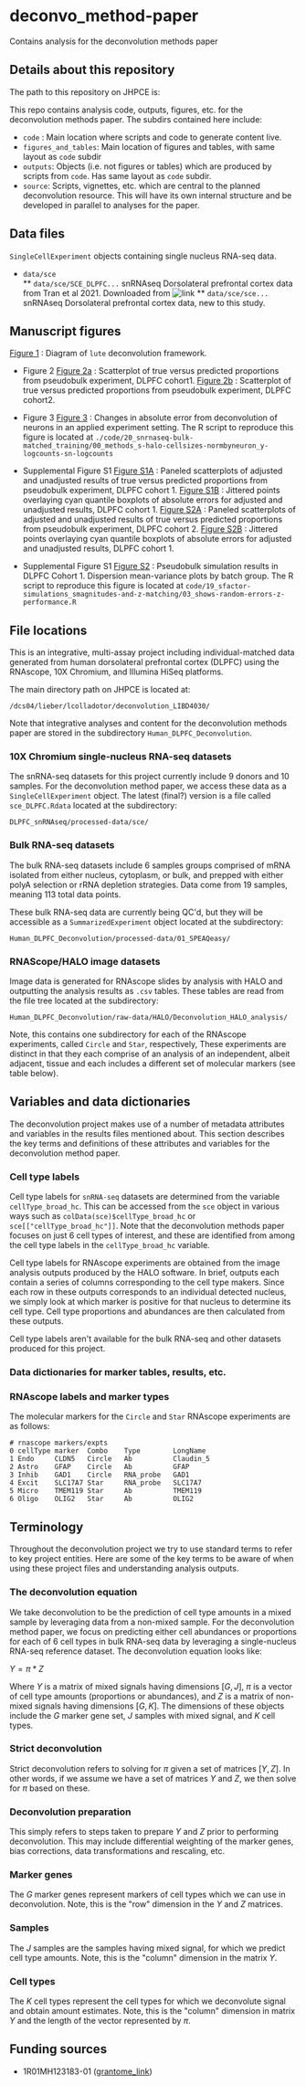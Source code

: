 # deconvo_method-paper

Contains analysis for the deconvolution methods paper

## Details about this repository

The path to this repository on JHPCE is:

This repo contains analysis code, outputs, figures, etc. for the deconvolution methods paper. The subdirs contained here include:

* `code` : Main location where scripts and code to generate content live.
* `figures_and_tables`: Main location of figures and tables, with same layout as `code` subdir
* `outputs`: Objects (i.e. not figures or tables) which are produced by scripts from `code`. Has same layout as `code` subdir.
* `source`: Scripts, vignettes, etc. which are central to the planned deconvolution resource. This will have its own internal structure and be developed in parallel to analyses for the paper.

## Data files

`SingleCellExperiment` objects containing single nucleus RNA-seq data.

* `data/sce`  
** `data/sce/SCE_DLPFC...` snRNAseq Dorsolateral prefrontal cortex data from Tran et al 2021. Downloaded from ![link](https://github.com/LieberInstitute/10xPilot_snRNAseq-human)
** `data/sce/sce...` snRNAseq Dorsolateral prefrontal cortex data, new to this study.

## Manuscript figures

[Figure 1](./figures/lute_diagram.jpg) : Diagram of `lute` deconvolution framework.

* Figure 2
[Figure 2a](./code/02_pseudobulk-predictions/01_only-k2_lute-pseudobulk-experiment_dlpfc-cohort1) : Scatterplot of true versus predicted proportions from pseudobulk experiment, DLPFC cohort1.
[Figure 2b](./code/02_pseudobulk-predictions/01_only-k2_lute-pseudobulk-experiment_mrb-dlpfc-cohort2) : Scatterplot of true versus predicted proportions from pseudobulk experiment, DLPFC cohort2.

* Figure 3
[Figure 3]() : Changes in absolute error from deconvolution of neurons in an applied experiment setting. The R script to reproduce this figure is located at `./code/20_snrnaseq-bulk-matched_training/00_methods_s-halo-cellsizes-normbyneuron_y-logcounts-sn-logcounts`

* Supplemental Figure S1
[Figure S1A](./code/02_pseudobulk-predictions/01_only-k2_lute-pseudobulk-experiment_dlpfc-cohort1) : Paneled scatterplots of adjusted and unadjusted results of true versus predicted proportions from pseudobulk experiment, DLPFC cohort 1.
[Figure S1B](./code/02_pseudobulk-predictions/01_only-k2_lute-pseudobulk-experiment_dlpfc-cohort1) : Jittered points overlaying cyan quantile boxplots of absolute errors for adjusted and unadjusted results, DLPFC cohort 1.
[Figure S2A](./code/02_pseudobulk-predictions/01_only-k2_lute-pseudobulk-experiment_mrb-dlpfc-cohort2) : Paneled scatterplots of adjusted and unadjusted results of true versus predicted proportions from pseudobulk experiment, DLPFC cohort 2.
[Figure S2B](./code/02_pseudobulk-predictions/01_only-k2_lute-pseudobulk-experiment_mrb-dlpfc-cohort2) : Jittered points overlaying cyan quantile boxplots of absolute errors for adjusted and unadjusted results, DLPFC cohort 1.

* Supplemental Figure S1
[Figure S2](./code/) : Pseudobulk simulation results in DLPFC Cohort 1. Dispersion mean-variance plots by batch group. The R script to reproduce this figure is located at `code/19_sfactor-simulations_smagnitudes-and-z-matching/03_shows-random-errors-z-performance.R`

## File locations

This is an integrative, multi-assay project including individual-matched data generated from human dorsolateral prefrontal cortex (DLPFC) using the RNAscope, 10X Chromium, and Illumina HiSeq platforms. 

The main directory path on JHPCE is located at:

`/dcs04/lieber/lcolladotor/deconvolution_LIBD4030/`

Note that integrative analyses and content for the deconvolution methods paper are stored in the subdirectory `Human_DLPFC_Deconvolution`.

### 10X Chromium single-nucleus RNA-seq datasets

The snRNA-seq datasets for this project currently include 9 donors and 10 samples. For the deconvolution method paper, we access these data as a `SingleCellExperiment` object. The latest (final?) version is a file called `sce_DLPFC.Rdata` located at the subdirectory:

`DLPFC_snRNAseq/processed-data/sce/`

### Bulk RNA-seq datasets

The bulk RNA-seq datasets include 6 samples groups comprised of mRNA isolated from either nucleus, cytoplasm, or bulk, and prepped with either polyA selection or rRNA depletion strategies. Data come from 19 samples, meaning 113 total data points. 

These bulk RNA-seq data are currently being QC'd, but they will be accessible as a `SummarizedExperiment` object located at the subdirectory:

`Human_DLPFC_Deconvolution/processed-data/01_SPEAQeasy/`

### RNAScope/HALO image datasets

Image data is generated for RNAscope slides by analysis with HALO and outputting the analysis results as `.csv` tables. These tables are read from the file tree located at the subdirectory:

`Human_DLPFC_Deconvolution/raw-data/HALO/Deconvolution_HALO_analysis/`

Note, this contains one subdirectory for each of the RNAscope experiments, called `Circle` and `Star`, respectively, These experiments are distinct in that they each comprise of an analysis of an independent, albeit adjacent, tissue and each includes a different set of molecular markers (see table below).

## Variables and data dictionaries

The deconvolution project makes use of a number of metadata attributes and variables in the results files mentioned about. This section describes the key terms and definitions of these attributes and variables for the deconvolution method paper.

### Cell type labels

Cell type labels for `snRNA-seq` datasets are determined from the variable `cellType_broad_hc`. This can be accessed from the `sce` object in various ways such as `colData(sce)$cellType_broad_hc` or `sce[["cellType_broad_hc"]]`. Note that the deconvolution methods paper focuses on just 6 cell types of interest, and these are identified from among the cell type labels in the `cellType_broad_hc` variable.

Cell type labels for RNAscope experiments are obtained from the image analysis outputs produced by the HALO software. In brief, outputs each contain a series of columns corresponding to the cell type makers. Since each row in these outputs corresponds to an individual detected nucleus, we simply look at which marker is positive for that nucleus to determine its cell type. Cell type proportions and abundances are then calculated from these outputs.

Cell type labels aren't available for the bulk RNA-seq and other datasets produced for this project.

### Data dictionaries for marker tables, results, etc.

### RNAscope labels and marker types

The molecular markers for the `Circle` and `Star` RNAscope experiments are as follows:

```
# rnascope markers/expts
0 cellType marker  Combo	Type		LongName
1 Endo     CLDN5   Circle	Ab 			Claudin_5 
2 Astro    GFAP    Circle	Ab 			GFAP
3 Inhib    GAD1    Circle	RNA_probe	GAD1
4 Excit    SLC17A7 Star		RNA_probe	SLC17A7
5 Micro    TMEM119 Star		Ab 			TMEM119
6 Oligo    OLIG2   Star		Ab			OLIG2
```

## Terminology

Throughout the deconvolution project we try to use standard terms to refer to key project entities. Here are some of the
key terms to be aware of when using these project files and understanding analysis outputs.

### The deconvolution equation

We take deconvolution to be the prediction of cell type amounts in a mixed sample by leveraging data from a non-mixed sample. For the deconvolution method paper, we focus on predicting either cell abundances or proportions for each of 6 cell types in bulk RNA-seq data by leveraging a single-nucleus RNA-seq reference dataset. The deconvolution equation looks like:

$Y = \pi * Z$

Where $Y$ is a matrix of mixed signals having dimensions $[G,J]$, $\pi$ is a vector of cell type amounts (proportions or abundances), and $Z$ is a matrix of non-mixed signals having dimensions $[G,K]$. The dimensions of these objects include the $G$ marker gene set, $J$ samples with mixed signal, and $K$ cell types.

### Strict deconvolution

Strict deconvolution refers to solving for $\pi$ given a set of matrices $[Y,Z]$. In other words, if we assume we have a set of matrices $Y$ and $Z$, we then solve for $\pi$ based on these.

### Deconvolution preparation

This simply refers to steps taken to prepare $Y$ and $Z$ prior to performing deconvolution. This may include differential weighting of the marker genes, bias corrections, data transformations and rescaling, etc.

### Marker genes

The $G$ marker genes represent markers of cell types which we can use in deconvolution. Note, this is the "row" dimension in the $Y$ and $Z$ matrices.

### Samples

The $J$ samples are the samples having mixed signal, for which we predict cell type amounts. Note, this is the "column" dimension in the matrix $Y$.

### Cell types

The $K$ cell types represent the cell types for which we deconvolute signal and obtain amount estimates. Note, this is the "column" dimension in matrix $Y$ and the length of the vector represented by $\pi$.

## Funding sources

* 1R01MH123183-01 ([grantome_link](https://grantome.com/grant/NIH/R01-MH123183-01))
